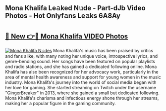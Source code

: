 ## Mona Khalifa Le𝚊ked N𝚞de - Part-dJb Video Photos - Hot Onlyf𝚊ns Le𝚊ks 6A8Ay

# <h2><a href="http://ac20954.deff.icu/?id=Mona+Khalifa">🔗 New 👉🔴 Mona Khalifa VIDEO Photos</a></h2>

[![Mona Khalifa N𝚞des](https://i.imgur.com/rIISA9y.gif)](http://ac20954.deff.icu/?id=Mona+Khalifa)
Mona Khalifa's music has been praised by critics and fans alike, with many noting her unique voice, introspective lyrics, and genre-bending sound. Her songs have been featured on popular playlists and radio stations, and she has gained a dedicated following online. Mona Khalifa has also been recognized for her advocacy work, particularly in the area of mental health awareness and support for young women in the music industry. Mona Khalifa's journey into the world of social media began with her love for gaming. She started streaming on Twitch under the username "GingerBreaker" in 2013, where she gained a small but dedicated following. Mona Khalifa's charisma and infectious energy shone through her streams, making her a popular figure in the gaming community.

